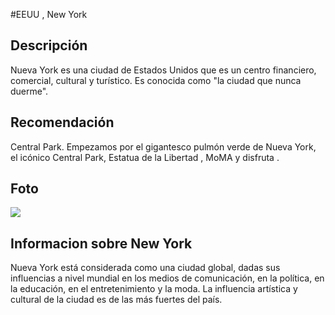 #EEUU , New York


## Descripción


Nueva York es una ciudad de Estados Unidos que es un centro financiero, comercial, cultural y turístico. Es conocida como "la ciudad que nunca duerme". 



## Recomendación


Central Park. Empezamos por el gigantesco pulmón verde de Nueva York, el icónico Central Park, Estatua de la Libertad , MoMA y disfruta . 



## Foto

![](https://cdn.britannica.com/61/93061-050-99147DCE/Statue-of-Liberty-Island-New-York-Bay.jpg)



## Informacion sobre New York

Nueva York está considerada como una ciudad global, dadas sus influencias a nivel mundial en los medios de comunicación, en la política, en la educación, en el entretenimiento y la moda. La influencia artística y cultural de la ciudad es de las más fuertes del país.

